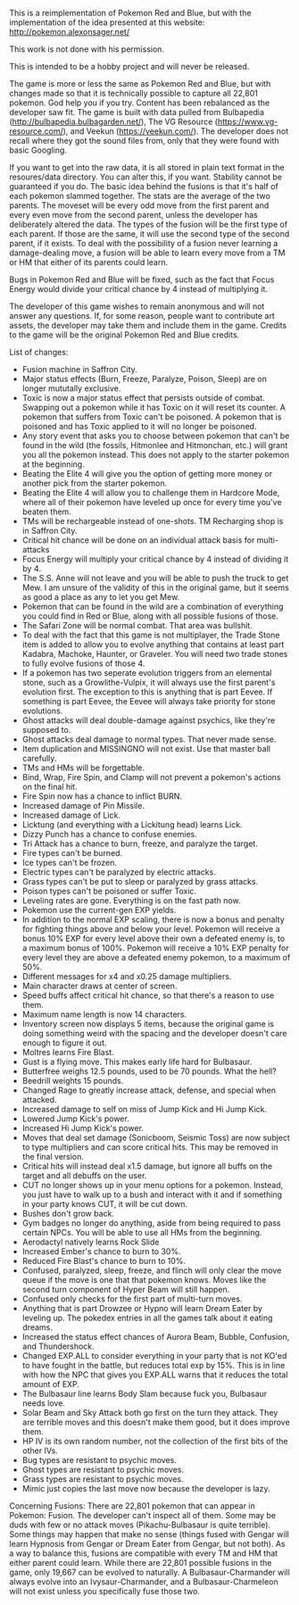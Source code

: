 This is a reimplementation of Pokemon Red and Blue, but with the implementation of the idea presented at this website:  http://pokemon.alexonsager.net/

This work is not done with his permission.

This is intended to be a hobby project and will never be released.

The game is more or less the same as Pokemon Red and Blue, but with changes made so that it is technically possible to capture all 22,801 pokemon.  God help you if you try.  Content has been rebalanced as the developer saw fit.  The game is built with data pulled from Bulbapedia (http://bulbapedia.bulbagarden.net/), The VG Resource (https://www.vg-resource.com/), and Veekun (https://veekun.com/).  The developer does not recall where they got the sound files from, only that they were found with basic Googling.

If you want to get into the raw data, it is all stored in plain text format in the resoures/data directory.  You can alter this, if you want.  Stability cannot be guaranteed if you do.  The basic idea behind the fusions is that it's half of each pokemon slammed together.  The stats are the average of the two parents.  The moveset will be every odd move from the first parent and every even move from the second parent, unless the developer has deliberately altered the data.  The types of the fusion will be the first type of each parent.  If those are the same, it will use the second type of the second parent, if it exists.  To deal with the possibility of a fusion never learning a damage-dealing move, a fusion will be able to learn every move from a TM or HM that either of its parents could learn.

Bugs in Pokemon Red and Blue will be fixed, such as the fact that Focus Energy would divide your critical chance by 4 instead of multiplying it.

The developer of this game wishes to remain anonymous and will not answer any questions.  If, for some reason, people want to contribute art assets, the developer may take them and include them in the game.  Credits to the game will be the original Pokemon Red and Blue credits.

List of changes:
- Fusion machine in Saffron City.
- Major status effects (Burn, Freeze, Paralyze, Poison, Sleep) are on longer mututally exclusive.
- Toxic is now a major status effect that persists outside of combat.  Swapping out a pokemon while it has Toxic on it will reset its counter.  A pokemon that suffers from Toxic can't be poisoned.  A pokemon that is poisoned and has Toxic applied to it will no longer be poisoned.
- Any story event that asks you to choose between pokemon that can't be found in the wild (the fossils, Hitmonlee and Hitmonchan, etc.) will grant you all the pokemon instead.  This does not apply to the starter pokemon at the beginning.
- Beating the Elite 4 will give you the option of getting more money or another pick from the starter pokemon.
- Beating the Elite 4 will allow you to challenge them in Hardcore Mode, where all of their pokemon have leveled up once for every time you've beaten them.
- TMs will be rechargeable instead of one-shots.  TM Recharging shop is in Saffron City.
- Critical hit chance will be done on an individual attack basis for multi-attacks
- Focus Energy will multiply your critical chance by 4 instead of dividing it by 4.
- The S.S. Anne will not leave and you will be able to push the truck to get Mew.  I am unsure of the validity of this in the original game, but it seems as good a place as any to let you get Mew.
- Pokemon that can be found in the wild are a combination of everything you could find in Red or Blue, along with all possible fusions of those.
- The Safari Zone will be normal combat.  That area was bullshit.
- To deal with the fact that this game is not multiplayer, the Trade Stone item is added to allow you to evolve anything that contains at least part Kadabra, Machoke, Haunter, or Graveler.  You will need two trade stones to fully evolve fusions of those 4.
- If a pokemon has two seperate evolution triggers from an elemental stone, such as a Growlithe-Vulpix, it will always use the first parent's evolution first.  The exception to this is anything that is part Eevee.  If something is part Eevee, the Eevee will always take priority for stone evolutions.
- Ghost attacks will deal double-damage against psychics, like they're supposed to.
- Ghost attacks deal damage to normal types.  That never made sense.
- Item duplication and MISSINGNO will not exist.  Use that master ball carefully.
- TMs and HMs will be forgettable.
- Bind, Wrap, Fire Spin, and Clamp will not prevent a pokemon's actions on the final hit.
- Fire Spin now has a chance to inflict BURN.
- Increased damage of Pin Missile.
- Increased damage of Lick.
- Licktung (and everything with a Lickitung head) learns Lick.
- Dizzy Punch has a chance to confuse enemies.
- Tri Attack has a chance to burn, freeze, and paralyze the target.
- Fire types can't be burned.
- Ice types can't be frozen.
- Electric types can't be paralyzed by electric attacks.
- Grass types can't be put to sleep or paralyzed by grass attacks.
- Poison types can't be poisoned or suffer Toxic.
- Leveling rates are gone.  Everything is on the fast path now.
- Pokemon use the current-gen EXP yields.
- In addition to the normal EXP scaling, there is now a bonus and penalty for fighting things above and below your level.  Pokemon will receive a bonus 10% EXP for every level above their own a defeated enemy is, to a maximum bonus of 100%.  Pokemon will receive a 10% EXP penalty for every level they are above a defeated enemy pokemon, to a maximum of 50%.
- Different messages for x4 and x0.25 damage multipliers.
- Main character draws at center of screen.
- Speed buffs affect critical hit chance, so that there's a reason to use them.
- Maximum name length is now 14 characters.
- Inventory screen now displays 5 items, because the original game is doing something weird with the spacing and the developer doesn't care enough to figure it out.
- Moltres learns Fire Blast.
- Gust is a flying move.  This makes early life hard for Bulbasaur.
- Butterfree weighs 12.5 pounds, used to be 70 pounds.  What the hell?
- Beedrill weights 15 pounds.
- Changed Rage to greatly increase attack, defense, and special when attacked.
- Increased damage to self on miss of Jump Kick and Hi Jump Kick.
- Lowered Jump Kick's power.
- Increased Hi Jump Kick's power.
- Moves that deal set damage (Sonicboom, Seismic Toss) are now subject to type multipliers and can score critical hits.  This may be removed in the final version.
- Critical hits will instead deal x1.5 damage, but ignore all buffs on the target and all debuffs on the user.
- CUT no longer shows up in your menu options for a pokemon.  Instead, you just have to walk up to a bush and interact with it and if something in your party knows CUT, it will be cut down.
- Bushes don't grow back.
- Gym badges no longer do anything, aside from being required to pass certain NPCs.  You will be able to use all HMs from the beginning.
- Aerodactyl natively learns Rock Slide
- Increased Ember's chance to burn to 30%.
- Reduced Fire Blast's chance to burn to 10%.
- Confused, paralyzed, sleep, freeze, and flinch will only clear the move queue if the move is one that that pokemon knows.  Moves like the second turn component of Hyper Beam will still happen.
- Confused only checks for the first part of multi-turn moves.
- Anything that is part Drowzee or Hypno will learn Dream Eater by leveling up.  The pokedex entries in all the games talk about it eating dreams.
- Increased the status effect chances of Aurora Beam, Bubble, Confusion, and Thundershock.
- Changed EXP.ALL to consider everything in your party that is not KO'ed to have fought in the battle, but reduces total exp by 15%.  This is in line with how the NPC that gives you EXP.ALL warns that it reduces the total amount of EXP.
- The Bulbasaur line learns Body Slam because fuck you, Bulbasaur needs love.
- Solar Beam and Sky Attack both go first on the turn they attack.  They are terrible moves and this doesn't make them good, but it does improve them.
- HP IV is its own random number, not the collection of the first bits of the other IVs.
- Bug types are resistant to psychic moves.
- Ghost types are resistant to psychic moves.
- Grass types are resistant to psychic moves.
- Mimic just copies the last move now because the developer is lazy.

Concerning Fusions:
  There are 22,801 pokemon that can appear in Pokemon: Fusion.  The developer can't inspect all of them.  Some may be duds with few or no attack moves (Pikachu-Bulbasaur is quite terrible).  Some things may happen that make no sense (things fused with Gengar will learn Hypnosis from Gengar or Dream Eater from Gengar, but not both).  As a way to balance this, fusions are compatible with every TM and HM that either parent could learn.
  While there are 22,801 possible fusions in the game, only 19,667 can be evolved to naturally.  A Bulbasaur-Charmander will always evolve into an Ivysaur-Charmander, and a Bulbasaur-Charmeleon will not exist unless you specifically fuse those two.

